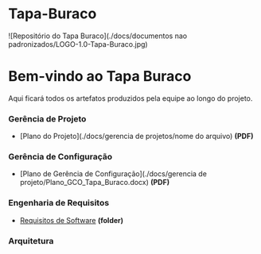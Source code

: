 # Tapa-Buraco
![Repositório do Tapa Buraco](./docs/documentos nao padronizados/LOGO-1.0-Tapa-Buraco.jpg)
# Bem-vindo ao Tapa Buraco

Aqui ficará todos os artefatos produzidos pela equipe ao longo do projeto.

### Gerência de Projeto

* [Plano do Projeto](./docs/gerencia de projetos/nome do arquivo) **(PDF)**

### Gerência de Configuração

* [Plano de Gerência de Configuração](./docs/gerencia de projeto/Plano_GCO_Tapa_Buraco.docx) **(PDF)**

### Engenharia de Requisitos

* [Requisitos de Software](./docs/requisitos) **(folder)**

### Arquitetura
